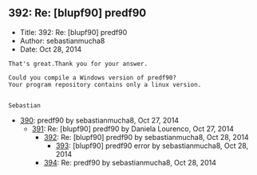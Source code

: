 ## 392: Re: [blupf90] predf90

- Title: 392: Re: [blupf90] predf90
- Author: sebastianmucha8
- Date: Oct 28, 2014

```
That's great.Thank you for your answer.

Could you compile a Windows version of predf90?
Your program repository contains only a linux version.


Sebastian
```

- [390](0390.md): predf90 by sebastianmucha8, Oct 27, 2014
    - [391](0391.md): Re: [blupf90] predf90 by Daniela Lourenco, Oct 27, 2014
        - [392](0392.md): Re: [blupf90] predf90 by sebastianmucha8, Oct 28, 2014
            - [393](0393.md): [blupf90] predf90 error by sebastianmucha8, Oct 28, 2014
        - [394](0394.md): Re: predf90 by sebastianmucha8, Oct 28, 2014

